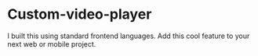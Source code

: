 # Custom-video-player

I built this using standard frontend languages. Add this cool feature to your next web or mobile project.
